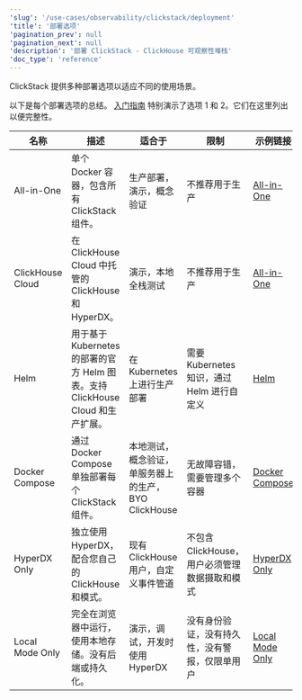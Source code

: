 ```yaml
---
'slug': '/use-cases/observability/clickstack/deployment'
'title': '部署选项'
'pagination_prev': null
'pagination_next': null
'description': '部署 ClickStack - ClickHouse 可观察性堆栈'
'doc_type': 'reference'
---
```


ClickStack 提供多种部署选项以适应不同的使用场景。

以下是每个部署选项的总结。 [入门指南](/use-cases/observability/clickstack/getting-started) 特别演示了选项 1 和 2。它们在这里列出以便完整性。

| 名称               | 描述                                                                                                               | 适合于                                                                                           | 限制                                                                                                       | 示例链接                                                                                                                                     |
|--------------------|--------------------------------------------------------------------------------------------------------------------|----------------------------------------------------------------------------------------------------|----------------------------------------------------------------------------------------------------------|---------------------------------------------------------------------------------------------------------------------------------------------|
| All-in-One         | 单个 Docker 容器，包含所有 ClickStack 组件。                                                                       | 生产部署，演示，概念验证                                                                               | 不推荐用于生产                                                                                               | [All-in-One](/use-cases/observability/clickstack/deployment/all-in-one)                                 |
| ClickHouse Cloud    | 在 ClickHouse Cloud 中托管的 ClickHouse 和 HyperDX。                                                             | 演示，本地全栈测试                                                                                   | 不推荐用于生产                                                                                               | [All-in-One](/use-cases/observability/clickstack/deployment/hyperdx-clickhouse-cloud)                                 |
| Helm               | 用于基于 Kubernetes 的部署的官方 Helm 图表。支持 ClickHouse Cloud 和生产扩展。                                       | 在 Kubernetes 上进行生产部署                                                                        | 需要 Kubernetes 知识，通过 Helm 进行自定义                                                                   | [Helm](/use-cases/observability/clickstack/deployment/helm)                                          |
| Docker Compose     | 通过 Docker Compose 单独部署每个 ClickStack 组件。                                                               | 本地测试，概念验证，单服务器上的生产，BYO ClickHouse                                                     | 无故障容错，需要管理多个容器                                                                                  | [Docker Compose](/use-cases/observability/clickstack/deployment/docker-compose)                       |
| HyperDX Only       | 独立使用 HyperDX，配合您自己的 ClickHouse 和模式。                                                               | 现有 ClickHouse 用户，自定义事件管道                                                                       | 不包含 ClickHouse，用户必须管理数据摄取和模式                                                               | [HyperDX Only](/use-cases/observability/clickstack/deployment/hyperdx-only)                           |
| Local Mode Only    | 完全在浏览器中运行，使用本地存储。没有后端或持久化。                                                            | 演示，调试，开发时使用 HyperDX                                                                          | 没有身份验证，没有持久性，没有警报，仅限单用户                                                             | [Local Mode Only](/use-cases/observability/clickstack/deployment/local-mode-only)                     |
